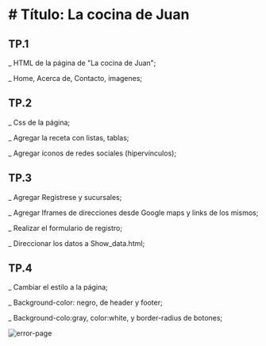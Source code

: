 <h1># Título: La cocina de Juan</h1>

<h2>TP.1</h2>
<p> _ HTML de la página de "La cocina de Juan";</p>
<p> _ Home, Acerca de, Contacto, imagenes;</p>

<h2>TP.2</h2>
<p>_ Css de la página;</p>
<p> _ Agregar la receta con listas, tablas;</p>
<p> _ Agregar íconos de redes sociales (hipervínculos);</p>

<h2>TP.3</h2>
<p> _ Agregar Regístrese y sucursales;</p>
<p> _ Agregar Iframes de direcciones desde Google maps y links de los mismos;</p>
<p> _ Realizar el formulario de registro;</p>
<p> _ Direccionar los datos a Show_data.html;</p>

<h2>TP.4</h2>
<p> _ Cambiar el estilo a la página;</p>
<p> _ Background-color: negro, de header y footer; </p>
<p> _ Background-colo:gray, color:white, y border-radius de botones;</p>

![error-page](https://github.com/claumiranda/Practica_Python/assets/133828623/1bd9a4b7-7d66-4a09-b3d9-6b4e84341a02)
